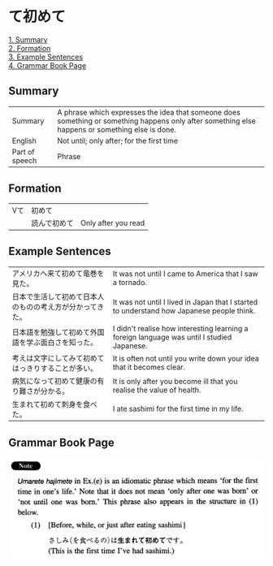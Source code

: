 # て初めて

[1. Summary](#summary)<br>
[2. Formation](#formation)<br>
[3. Example Sentences](#example-sentences)<br>
[4. Grammar Book Page](#grammar-book-page)<br>


## Summary

<table><tr>   <td>Summary</td>   <td>A phrase which expresses the idea that someone does something or something happens only after something else happens or something else is done.</td></tr><tr>   <td>English</td>   <td>Not until; only after; for the first time</td></tr><tr>   <td>Part of speech</td>   <td>Phrase</td></tr></table>

## Formation

<table class="table"><tbody><tr class="tr head"><td class="td"><span class="bold">Vて</span></td><td class="td"><span class="concept">初めて</span></td><td class="td"></td></tr><tr class="tr"><td class="td"></td><td class="td"><span>読んで</span><span class="concept">初めて</span></td><td class="td"><span>Only after you read</span></td></tr></tbody></table>

## Example Sentences

<table><tr>   <td>アメリカへ来て初めて竜巻を見た。</td>   <td>It was not until I came to America that I saw a tornado.</td></tr><tr>   <td>日本で生活して初めて日本人のものの考え方が分かってきた。</td>   <td>It was not until I lived in Japan that I started to understand how Japanese people think.</td></tr><tr>   <td>日本語を勉強して初めて外国語を学ぶ面白さを知った。</td>   <td>I didn't realise how interesting learning a foreign language was until I studied Japanese.</td></tr><tr>   <td>考えは文字にしてみて初めてはっきりすることが多い。</td>   <td>It is often not until you write down your idea that it becomes clear.</td></tr><tr>   <td>病気になって初めて健康の有り難さが分かる。</td>   <td>It is only after you become ill that you realise the value of health.</td></tr><tr>   <td>生まれて初めて刺身を食べた。</td>   <td>I ate sashimi for the first time in my life.</td></tr></table>

## Grammar Book Page

![](../img/Intermediateて初めて.png)

